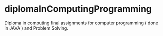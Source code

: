 # diplomaInComputingProgramming
Diploma in computing final assignments for computer programming ( done in JAVA ) and Problem Solving. 
